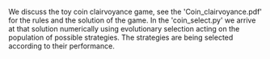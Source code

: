 We discuss the toy coin clairvoyance game, see the 'Coin_clairvoyance.pdf' for the rules and the solution of the game.
In the 'coin_select.py' we arrive at that solution numerically using evolutionary selection acting on the population
of possible strategies. The strategies are being selected according to their performance.
